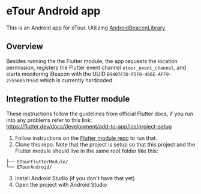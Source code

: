 # eTour Android app
This is an Android app for eTour. Utilizing [AndroidBeaconLibrary](https://altbeacon.github.io/android-beacon-library/)

## Overview

Besides running the the Flutter module, the app requests the location permission, registers the Flutter event channel ```etour_event_channel```, and starts monitoring iBeacon with the UUID ```B9407F30-F5F8-466E-AFF9-25556B57FE6D``` which is currently hardcoded.

## Integration to the Flutter module

These instructions follow the guidelines from official Flutter docs, if you run into any problems refer to this link: 
https://flutter.dev/docs/development/add-to-app/ios/project-setup

1. Follow instructions on the [Flutter module repo](https://github.com/Beacon-eTour/eTour-flutter) to run that.
2. Clone this repo. Note that the project is setup so that this project and the Flutter module should live in the same root folder like this:
```some/path/
├── ETourFlutterModule/
└── ETourAndroid/
```
3. Install Android Studio (if you don't have that yet)
4. Open the project with Android Studio
